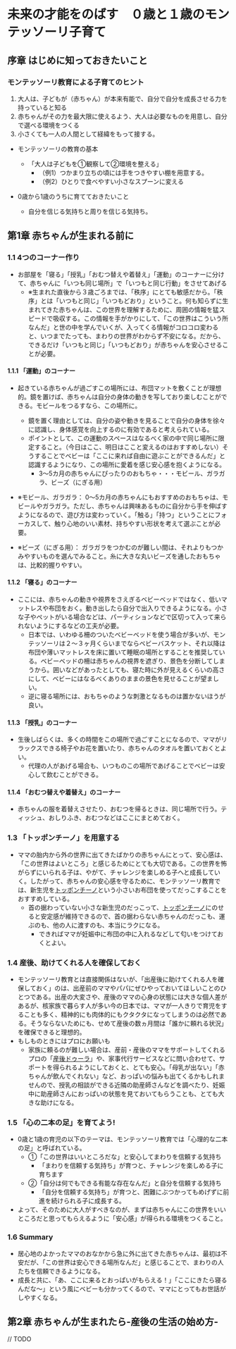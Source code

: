 # 未来の才能をのばす　０歳と１歳のモンテッソーリ子育て
## 序章 はじめに知っておきたいこと
### モンテッソーリ教育による子育てのヒント
  1. 大人は、子どもが（赤ちゃん）が本来有能で、自分で自分を成長させる力を持っていると知る
  2. 赤ちゃんがその力を最大限に使えるよう、大人は必要なものを用意し、自分で選べる環境をつくる
  3. 小さくても一人の人間として経緯をもって接する。
  
- モンテッソーリの教育の基本
  - 「大人は子どもを①観察して②環境を整える」
    - （例1）つかまり立ちの頃には手をつきやすい棚を用意する。
    - （例2）ひとりで食べやすい小さなスプーンに変える
    
- 0歳から1歳のうちに育てておきたいこと
  - 自分を信じる気持ちと周りを信じる気持ち。

## 第1章 赤ちゃんが生まれる前に
### 1.1 4つのコーナー作り
- お部屋を「寝る」「授乳」「おむつ替えや着替え」「運動」のコーナーに分けて、赤ちゃんに「いつも同じ場所」で「いつもと同じ行動」をさせてあげる
  - ※生まれた直後から３歳ごろまでは、「秩序」にとても敏感だから。「秩序」とは「いつもと同じ」「いつもどおり」ということ。何も知らずに生まれてきた赤ちゃんは、この世界を理解するために、周囲の情報を猛スピードで吸収する。この情報を手がかりにして、「この世界はこういう所なんだ」と世の中を学んでいくが、入ってくる情報がコロコロ変わると、いつまでたっても、まわりの世界がわからず不安になる。だから、できるだけ「いつもと同じ」「いつもどおり」が赤ちゃんを安心させることが必要。
#### 1.1.1 「運動」のコーナー
- 起きている赤ちゃんが過ごすこの場所には、布団マットを敷くことが理想的。鏡を置けば、赤ちゃんは自分の身体の動きを写しており楽しむことができる。モビールをつるすなら、この場所に。
  - 鏡を置く理由としては、自分の姿や動きを見ることで自分の身体を徐々に認識し、身体感覚を向上するのに有効であると考えられている。
  - ポイントとして、この運動のスペースはなるべく家の中で同じ場所に限定すること。（今日はここ、明日はここと変えるのはおすすめしない）そうすることでベビーは「ここに来れば自由に遊ぶことができるんだ」と認識するようになり、この場所に愛着を感じ安心感を抱くようになる。
     - 3～5カ月の赤ちゃんにぴったりのおもちゃ・・・モビール、ガラガラ、ビーズ（にぎる用）
     
- ※モビール、ガラガラ： 0～5カ月の赤ちゃんにもおすすめのおもちゃは、モビールやガラガラ。ただし、赤ちゃんは興味あるものに自分から手を伸ばすようになるので、遊び方は変わっていく。「触る」「持つ」ということにフォーカスして、触り心地のいい素材、持ちやすい形状を考えて選ぶことが必要。
- ※ビーズ（にぎる用）： ガラガラをつかむのが難しい間は、それよりもつかみやすいものを選んでみること。糸に大きな丸いビーズを通したおもちゃは、比較的握りやすい。
#### 1.1.2 「寝る」のコーナー
- ここには、赤ちゃんの動きや視界をさえぎるベビーベッドではなく、低いマットレスや布団をおく。動き出したら自分で出入りできるようになる。小さな子やペットがいる場合などは、パーティションなどで区切って入って来られないようにするなどの工夫が必要。
  - 日本では、いわゆる柵のついたベビーベッドを使う場合が多いが、モンテッソーリは２～３ヶ月くらいまでならベビーバスケット、それ以降は布団や薄いマットレスを床に置いて睡眠の場所とすることを推奨している。ベビーベッドの柵は赤ちゃんの視界を遮ぎり、景色を分断してしまうから。囲いなどがあったとしても、寝た時に外が見えるくらいの高さにして、ベビーにはなるべくありのままの景色を見せることが望ましい。
  - 逆に寝る場所には、おもちゃのような刺激となるものは置かないほうが良い。
#### 1.1.3 「授乳」のコーナー
- 生後しばらくは、多くの時間をこの場所で過ごすことになるので、ママがリラックスできる椅子やお花を置いたり、赤ちゃんのタオルを置いておくとよい。
  - 代理の人があげる場合も、いつものこの場所であげることでベビーは安心して飲むことができる。
#### 1.1.4 「おむつ替えや着替え」のコーナー
- 赤ちゃんの服を着替えさせたり、おむつを帰るときは、同じ場所で行う。ティッシュ、おしりふき、おむつなどはここにまとめておく。
### 1.3 「トッポンチーノ」を用意する
- ママの胎内から外の世界に出てきたばかりの赤ちゃんにとって、安心感は、「この世界はよいところ」と感じるためにとても大切である。この世界を怖がらずにいられる子は、やがて、チャレンジを楽しめる子へと成長していく。したがって、赤ちゃんの安心感を守るために、モンテッソーリ教育では、新生児を[トッポンチーノ](https://hugkum.sho.jp/100667)という小さいお布団を使ってだっこすることをおすすめしている。
  - 首の据わっていない小さな新生児のだっこって、[トッポンチーノ](https://hugkum.sho.jp/100667)にのせると安定感が維持できるので、首の据わらない赤ちゃんのだっこも、運ぶのも、他の人に渡すのも、本当にラクになる。
     - できればママが妊娠中に布団の中に入れるなどして匂いをつけておくとよい。
### 1.4 産後、助けてくれる人を確保しておく
- モンテッソーリ教育とは直接関係はないが、「出産後に助けてくれる人を確保しておく」のは、出産前のママやパパにぜひやっておいてほしいことのひとつである。出産の大変さや、産後のママの心身の状態には大きな個人差があるが、核家族で暮らす人が多い今の日本では、ママが一人きりで育児をすることも多く、精神的にも肉体的にもクタクタになってしまうのは必然である。そうならないためにも、せめて産後の数ヵ月間は「誰かに頼れる状況」を確保できると理想的。
- もしものときにはプロにお願いも
  - 家族に頼るのが難しい場合は、産前・産後のママをサポートしてくれるプロの「[産後ドゥーラ](https://www.doulajapan.com/)」や、家事代行サービスなどに問い合わせて、サポートを得られるようにしておくと、とても安心。「母乳が出ない」「赤ちゃんが飲んでくれない」など、おっぱいの悩みも出てくるかもしれませんので、授乳の相談ができる近隣の助産師さんなどを調べたり、妊娠中に助産師さんにおっぱいの状態を見ておいてもらうことも、とても大きな助けになる。
### 1.5 「心の二本の足」を育てよう!
- 0歳と1歳の育児の以下のテーマは、モンテッソーリ教育では「心理的な二本の足」と呼ばれている。
  - ①「この世界はいいところだな」と安心してまわりを信頼する気持ち
    - 「まわりを信頼する気持ち」が育つと、チャレンジを楽しめる子に育ちます
  - ②「自分は何でもできる有能な存在なんだ」と自分を信頼する気持ち
    - 「自分を信頼する気持ち」が育つと、困難にぶつかってもめげずに前進を続けられる子に成長する。
- よって、そのために大人がすべきなのが、まずは赤ちゃんにこの世界をいいところだと思ってもらえるように「安心感」が得られる環境をつくること。
### 1.6 Summary
- 居心地のよかったママのおなかから急に外に出てきた赤ちゃんは、最初は不安だが、「この世界は安心できる場所なんだ」と感じることで、まわりの人たちを信頼できるようになる。
- 成長と共に、「あ、ここに来るとおっぱいがもらえる！」「ここにきたら寝るんだな～」という風にベビーも分かってくるので、ママにとってもお世話がしやすくなる。
## 第2章 赤ちゃんが生まれたら-産後の生活の始め方-
// TODO